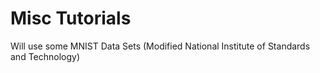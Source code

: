 # Misc Tutorials

Will use some MNIST Data Sets (Modified National Institute of Standards and Technology)

